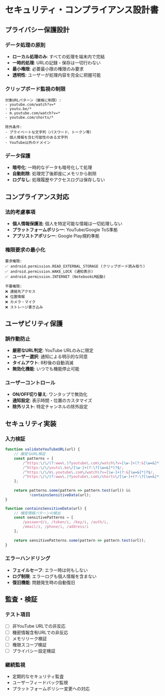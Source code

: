 # セキュリティ・コンプライアンス設計書

## プライバシー保護設計

### データ処理の原則
- **ローカル処理のみ**: すべての処理を端末内で完結
- **一時的処理**: URLの記録・保存は一切行わない
- **最小権限**: 必要最小限の権限のみ要求
- **透明性**: ユーザーが処理内容を完全に把握可能

### クリップボード監視の制限
```
対象URLパターン（厳格に制限）:
- youtube.com/watch?v=*
- youtu.be/*
- m.youtube.com/watch?v=*
- youtube.com/shorts/*

除外条件:
- プライベートな文字列（パスワード、トークン等）
- 個人情報を含む可能性のある文字列
- YouTube以外のドメイン
```

### データ保護
- **暗号化**: 一時的なデータも暗号化して処理
- **自動削除**: 処理完了後即座にメモリから削除
- **ログなし**: 処理履歴やアクセスログは保存しない

## コンプライアンス対応

### 法的考慮事項
- **個人情報保護法**: 個人を特定可能な情報は一切処理しない
- **プラットフォームポリシー**: YouTube/Google ToS準拠
- **アプリストアポリシー**: Google Play規約準拠

### 権限要求の最小化
```
要求権限:
✅ android.permission.READ_EXTERNAL_STORAGE (クリップボード読み取り)
✅ android.permission.WAKE_LOCK (通知表示)
✅ android.permission.INTERNET (NotebookLM起動)

不要権限:
❌ 連絡先アクセス
❌ 位置情報
❌ カメラ・マイク
❌ ストレージ書き込み
```

## ユーザビリティ保護

### 誤作動防止
- **厳密なURL判定**: YouTube URLのみに限定
- **ユーザー選択**: 通知による明示的な同意
- **タイムアウト**: 8秒後の自動消滅
- **無効化機能**: いつでも機能停止可能

### ユーザーコントロール
- **ON/OFF切り替え**: ワンタップで無効化
- **通知設定**: 表示時間・位置のカスタマイズ
- **除外リスト**: 特定チャンネルの除外設定

## セキュリティ実装

### 入力検証
```javascript
function validateYouTubeURL(url) {
    // 厳密なURL検証
    const patterns = [
        /^https:\/\/(?:www\.)?youtube\.com\/watch\?v=[\w-]+(?:&[\w=&]*)?$/,
        /^https:\/\/youtu\.be\/[\w-]+(?:\?[\w=&]*)?$/,
        /^https:\/\/m\.youtube\.com\/watch\?v=[\w-]+(?:&[\w=&]*)?$/,
        /^https:\/\/(?:www\.)?youtube\.com\/shorts\/[\w-]+(?:\?[\w=&]*)?$/
    ];
    
    return patterns.some(pattern => pattern.test(url)) && 
           !containsSensitiveData(url);
}

function containsSensitiveData(url) {
    // 機密情報パターンの検出
    const sensitivePatterns = [
        /password/i, /token/i, /key/i, /auth/i,
        /email/i, /phone/i, /address/i
    ];
    
    return sensitivePatterns.some(pattern => pattern.test(url));
}
```

### エラーハンドリング
- **フェイルセーフ**: エラー時は何もしない
- **ログ制限**: エラーログも個人情報を含まない
- **復旧機能**: 問題発生時の自動復旧

## 監査・検証

### テスト項目
- [ ] 非YouTube URLでの非反応
- [ ] 機密情報含有URLでの非反応  
- [ ] メモリリーク検証
- [ ] 権限スコープ検証
- [ ] プライバシー設定検証

### 継続監視
- 定期的なセキュリティ監査
- ユーザーフィードバック監視
- プラットフォームポリシー変更への対応